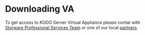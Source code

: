 # Downloading VA

To get access to KODO Server Virtual Appliance please contat with [Storware Professional Services Team](mailto:ps@storware.eu) or one of our local [partners](https://storware.eu/en/partners/).

